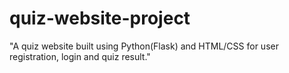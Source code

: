 # quiz-website-project
"A quiz website built using Python(Flask) and HTML/CSS for user registration, login and quiz result."
